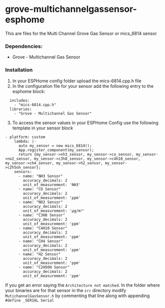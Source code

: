 # grove-multichannelgassensor-esphome
This are files for the Multi Channel Grove Gas Sensor or mics_6814 sensor

### Dependencies:
* Grove - Multichannel Gas Sensor

### Installation

1. In your ESPHome config folder upload the mics-6814.cpp.h file
2. In the configuration file for your sensor add the following entry to the esphome block:

```
  includes:
    - "mics-6814.cpp.h"
  libraries:
    - "Grove - Multichannel Gas Sensor"
```

3. To access the sensor values in your ESPHome Config use the following template in your sensor block

```
- platform: custom
    lambda: |-
      auto my_sensor = new mics_6814();
      App.register_component(my_sensor);
      return {my_sensor->nh3_sensor, my_sensor->co_sensor, my_sensor->no2_sensor, my_sensor->c3h8_sensor, my_sensor->c4h10_sensor, my_sensor->ch4_sensor, my_sensor->h2_sensor, my_sensor->c2h5oh_sensor};
    sensors:
      - name: "NH3 Sensor"
        accuracy_decimals: 2
        unit_of_measurement: 'NH3'
      - name: "CO Sensor"
        accuracy_decimals: 2
        unit_of_measurement: 'ppm'
      - name: "NO2 Sensor"
        accuracy_decimals: 2
        unit_of_measurement: 'µg/m³'
      - name: "C3H8 Sensor"
        accuracy_decimals: 2
        unit_of_measurement: 'ppm'
      - name: "C4H10 Sensor"
        accuracy_decimals: 2
        unit_of_measurement: 'ppm'
      - name: "CH4 Sensor"
        accuracy_decimals: 2
        unit_of_measurement: 'ppm'
      - name: "H2 Sensor"
        accuracy_decimals: 2
        unit_of_measurement: 'ppm'
      - name: "C2H5OH Sensor"
        accuracy_decimals: 2
        unit_of_measurement: 'ppm'
```

If you get an error saying the `Architecture not matched`. In the folder where your binaries are for that sensor in the `src` directory modify `MutichannelGasSensor.h` by commenting that line along with appending `#define _SERIAL Serial` 


